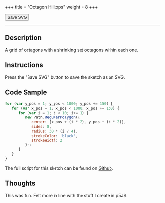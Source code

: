 +++
title = "Octagon Hilltops"
weight = 8
+++

<link rel="stylesheet" href="/styles/style.css" />

<!-- Load the Paper.js library -->
<script type = "text/javascript" src = "../../scripts/libs/paperjs/paper-full.min.js"></script>

<!-- Load the Sketch -->
<script type = "text/paperscript" canvas = "paper-canvas">

/*
 * Title:   Octagon Hilltops
 * Author:  hamzberg
 * Version: 0.1
 * Date:    1 January 2024
 *
 * Description:
 *   -
 */

for (var y_pos = 1; y_pos < 1000; y_pos += 150) {

   for (var x_pos = 1; x_pos < 1000; x_pos += 150) {

      for (var i = 1; i < 10; i+= 1) {

         new Path.RegularPolygon({

            center: [x_pos + (i * 2), y_pos + (i * 2)],
            sides: 8,
            radius: 30 * (i / 4),
            strokeColor: 'black',
            strokeWidth: 2

         });

      }

   }

}

// Function to export SVG
function exportSVG() {

    // Create a new SVG export item:
    var svg = project.exportSVG({ asString: true });

    // Create a Blob from the SVG string:
    var blob = new Blob([svg], { type: 'image/svg+xml' });

    var currentDate = new Date();

    // Create a download link and trigger the click event:
    var link = document.createElement('a');
    link.href = window.URL.createObjectURL(blob);
    link.download = "octagon-hilltops_" + currentDate.getDate() +
                    "-" + (currentDate.getMonth() + 1) +
                    "-" + currentDate.getFullYear() +
                    "_" + currentDate.getMilliseconds() +
                    ".svg";
    link.click();

}

// Event listener for the export button
document.getElementById('exportButton').addEventListener('click', exportSVG);

</script>

<!-- Insert the Sketch -->
<canvas id="paper-canvas" resize style="width:100%;"></canvas>

<div id="dom-gui">
    <button id="exportButton"> Save SVG </button>
</div>

<hr>

## Description

A grid of octagons with a shrinking set octagons within each one.

## Instructions

Press the "Save SVG" button to save the sketch as an SVG.

## Code Sample

```javascript
for (var y_pos = 1; y_pos < 1000; y_pos += 150) {
   for (var x_pos = 1; x_pos < 1000; x_pos += 150) {
      for (var i = 1; i < 10; i+= 1) {
         new Path.RegularPolygon({
            center: [x_pos + (i * 2), y_pos + (i * 2)],
            sides: 8,
            radius: 30 * (i / 4),
            strokeColor: 'black',
            strokeWidth: 2
         });
      }
   }
}
```

The full script for this sketch can be found on [Github](https://github.com/hamzberg/cc-site).

## Thoughts

This was fun. Felt more in line with the stuff I create in p5JS.
